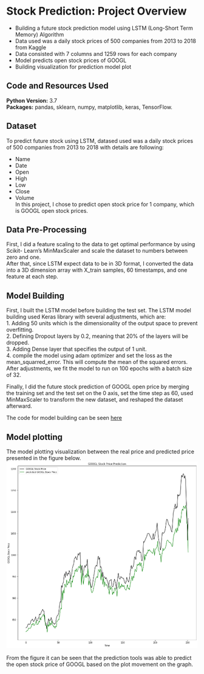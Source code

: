 # Stock Prediction: Project Overview 
* Building a future stock prediction model using LSTM (Long-Short Term Memory) Algorithm
* Data used was a daily stock prices of 500 companies from 2013 to 2018 from Kaggle
* Data consisted with 7 columns and 1259 rows for each company
* Model predicts open stock prices of GOOGL
* Building visualization for prediction model plot

## Code and Resources Used 
**Python Version:** 3.7  
**Packages:** pandas, sklearn, numpy, matplotlib, keras, TensorFlow.

## Dataset
To predict future stock using LSTM, datased used was a daily stock prices of 500 companies from 2013 to 2018 with details are following:
*	Name
*	Date
*	Open
*	High
*	Low 
* Close
* Volume
<br />In this project, I chose to predict open stock price for 1 company, which is GOOGL open stock prices.

## Data Pre-Processing
First, I did a feature scaling to the data to get optimal performance by using Scikit- Learn’s MinMaxScaler and scale the dataset to numbers between zero and one.
<br />After that, since LSTM expect data to be in 3D format, I converted the data into a 3D dimension array with X_train samples, 60 timestamps, and one feature at each step.

## Model Building 

First, I built the LSTM model before building the test set. The LSTM model building used Keras library with several adjustments, which are:
<br />1. Adding 50 units which is the dimensionality of the output space to prevent overfitting.
<br />2. Defining Dropout layers by 0.2, meaning that 20% of the layers will be dropped.
<br />3. Adding Dense layer that specifies the output of 1 unit.
<br />4. compile the model using adam optimizer and set the loss as the mean_squarred_error. This will compute the mean of the squared errors.
<br />After adjustments, we fit the model to run on 100 epochs with a batch size of 32.

Finally, I did the future stock prediction of GOOGL open price by merging the training set and the test set on the 0 axis, set the time step as 60, used MinMaxScaler to transform the new dataset, and reshaped the dataset afterward.

The code for model building can be seen [here](https://github.com/novaldi21/ds_stock_prediction/blob/master/Stock_Prediction.ipynb)

## Model plotting
The model plotting visualization between the real price and predicted price presented in the figure below. 
<br />![](https://github.com/novaldi21/ds_stock_prediction/blob/master/Stock_Prediction.png)

From the figure it can be seen that the prediction tools was able to predict the open stock price of GOOGL based on the plot movement on the graph.
